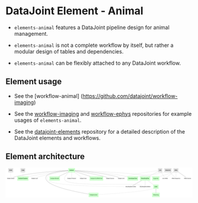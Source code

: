 # DataJoint Element - Animal

+ `elements-animal` features a DataJoint pipeline design for animal management.

+ `elements-animal` is not a complete workflow by itself, but rather a modular design of tables and dependencies.

+ `elements-animal` can be flexibly attached to any DataJoint workflow.

## Element usage

+ See the [workflow-animal] (https://github.com/datajoint/workflow-imaging)

+ See the [workflow-imaging](https://github.com/datajoint/workflow-imaging) and [workflow-ephys](https://github.com/datajoint/workflow-ephys) repositories for example usages of `elements-animal`.

+ See the [datajoint-elements](https://github.com/datajoint/datajoint-elements) repository for a detailed description of the DataJoint elements and workflows.

## Element architecture

![elements animal diagram](images/elements_animal_diagram.svg)
